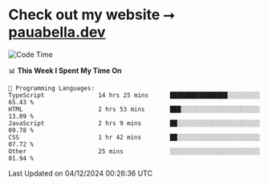 # Check out my website ⭢ [pauabella.dev](https://pauabella.dev)

<!--START_SECTION:waka-->
![Code Time](http://img.shields.io/badge/Code%20Time-3%2C939%20hrs%2051%20mins-blue)

📊 **This Week I Spent My Time On** 

```text
💬 Programming Languages: 
TypeScript               14 hrs 25 mins      ████████████████░░░░░░░░░   65.43 % 
HTML                     2 hrs 53 mins       ███░░░░░░░░░░░░░░░░░░░░░░   13.09 % 
JavaScript               2 hrs 9 mins        ██░░░░░░░░░░░░░░░░░░░░░░░   09.78 % 
CSS                      1 hr 42 mins        ██░░░░░░░░░░░░░░░░░░░░░░░   07.72 % 
Other                    25 mins             ░░░░░░░░░░░░░░░░░░░░░░░░░   01.94 % 
```


 Last Updated on 04/12/2024 00:26:36 UTC
<!--END_SECTION:waka-->
